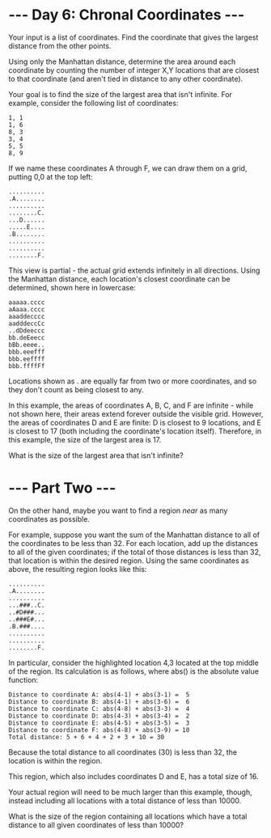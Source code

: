 # --- Day 6: Chronal Coordinates ---

Your input is a list of coordinates. Find the coordinate that gives the largest
distance from the other points.

Using only the Manhattan distance, determine the area around each coordinate by
counting the number of integer X,Y locations that are closest to that coordinate
(and aren't tied in distance to any other coordinate).

Your goal is to find the size of the largest area that isn't infinite.
For example, consider the following list of coordinates:
```
1, 1
1, 6
8, 3
3, 4
5, 5
8, 9
```
If we name these coordinates A through F, we can draw them on a grid, putting
0,0 at the top left:
```
..........
.A........
..........
........C.
...D......
.....E....
.B........
..........
..........
........F.
```
This view is partial - the actual grid extends infinitely in all directions.
Using the Manhattan distance, each location's closest coordinate can be
determined, shown here in lowercase:
```
aaaaa.cccc
aAaaa.cccc
aaaddecccc
aadddeccCc
..dDdeeccc
bb.deEeecc
bBb.eeee..
bbb.eeefff
bbb.eeffff
bbb.ffffFf
```
Locations shown as . are equally far from two or more coordinates, and so they
don't count as being closest to any.

In this example, the areas of coordinates A, B, C, and F are infinite - while
not shown here, their areas extend forever outside the visible grid. However,
the areas of coordinates D and E are finite: D is closest to 9 locations, and E
is closest to 17 (both including the coordinate's location itself). Therefore,
in this example, the size of the largest area is 17.

What is the size of the largest area that isn't infinite?

# --- Part Two ---


On the other hand, maybe you want to find a region *near* as many coordinates as
possible.

For example, suppose you want the sum of the Manhattan distance to all of the
coordinates to be less than 32. For each location, add up the distances to all
of the given coordinates; if the total of those distances is less than 32, that
location is within the desired region. Using the same coordinates as above, the
resulting region looks like this:
```
..........
.A........
..........
...###..C.
..#D###...
..###E#...
.B.###....
..........
..........
........F.
```
In particular, consider the highlighted location 4,3 located at the top middle
of the region. Its calculation is as follows, where abs() is the absolute value
function:
```
Distance to coordinate A: abs(4-1) + abs(3-1) =  5
Distance to coordinate B: abs(4-1) + abs(3-6) =  6
Distance to coordinate C: abs(4-8) + abs(3-3) =  4
Distance to coordinate D: abs(4-3) + abs(3-4) =  2
Distance to coordinate E: abs(4-5) + abs(3-5) =  3
Distance to coordinate F: abs(4-8) + abs(3-9) = 10
Total distance: 5 + 6 + 4 + 2 + 3 + 10 = 30
```
Because the total distance to all coordinates (30) is less than 32, the location
is within the region.

This region, which also includes coordinates D and E, has a total size of 16.

Your actual region will need to be much larger than this example, though,
instead including all locations with a total distance of less than 10000.

What is the size of the region containing all locations which have a total
distance to all given coordinates of less than 10000?
